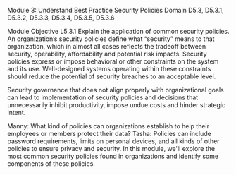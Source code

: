 Module 3: Understand Best Practice Security Policies
Domain D5.3, D5.3.1, D5.3.2, D5.3.3, D5.3.4, D5.3.5, D5.3.6

Module Objective
L5.3.1 Explain the application of common security policies.
An organization’s security policies define what “security” means to that organization, which in almost all cases reflects the tradeoff between security, operability, affordability and potential risk impacts. Security policies express or impose behavioral or other constraints on the system and its use. Well-designed systems operating within these constraints should reduce the potential of security breaches to an acceptable level. 

Security governance that does not align properly with organizational goals can lead to implementation of security policies and decisions that unnecessarily inhibit productivity, impose undue costs and hinder strategic intent.

Manny: What kind of policies can organizations establish to help their employees or members protect their data?  Tasha: Policies can include password requirements, limits on personal devices, and all kinds of other policies to ensure privacy and security. In this module, we'll explore the most common security policies found in organizations and identify some components of these policies.  

